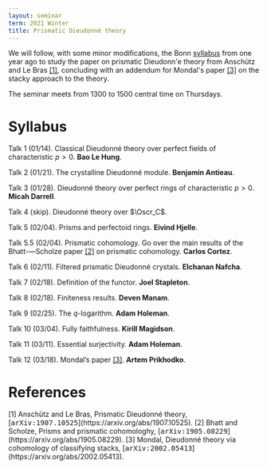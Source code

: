 ```yaml
---
layout: seminar
term: 2021 Winter
title: Prismatic Dieudonné theory
---
```

<div style="display:none">
$
\newcommand\A{\mathrm{A}}
\newcommand\C{\mathrm{C}}
\newcommand\D{\mathrm{D}}
\newcommand\E{\mathrm{E}}
\newcommand\F{\mathrm{F}}
\newcommand\G{\mathrm{G}}
\newcommand\H{\mathrm{H}}
\newcommand\h{\mathrm{h}}
\newcommand\K{\mathrm{K}}
\newcommand\L{\mathrm{L}}
\newcommand\M{\mathrm{M}}
\newcommand\t{\mathrm{t}}
\newcommand{\bA}{\mathbf{A}}
\newcommand{\bG}{\mathbf{G}}
\newcommand{\bH}{\mathbf{H}}
\newcommand{\bT}{\mathbf{T}}
\newcommand{\bW}{\mathbf{W}}
\newcommand{\Gm}{\bG_m}
\newcommand\Ascr{\mathcal{A}}
\newcommand\Cscr{\mathcal{C}}
\newcommand\Dscr{\mathcal{D}}
\newcommand\Escr{\mathcal{E}}
\newcommand\Kscr{\mathcal{K}}
\newcommand\Lscr{\mathcal{L}}
\newcommand\Oscr{\mathcal{O}}
\newcommand\Perfscr{\mathcal{P}\mathrm{erf}}
\newcommand\Acscr{\mathcal{A}\mathrm{c}}
\newcommand\heart{\heartsuit}
\newcommand\cn{\mathrm{cn}}
\newcommand\op{\mathrm{op}}
\newcommand\gr{\mathrm{gr}}
\newcommand\Gr{\mathrm{Gr}}
\newcommand\fil{\mathrm{fil}}
\newcommand\Ho{\mathrm{Ho}}
\newcommand\dR{\mathrm{dR}}
\newcommand\HH{\mathrm{HH}}
\newcommand\HC{\mathrm{HC}}
\newcommand\HP{\mathrm{HP}}
\newcommand\TC{\mathrm{TC}}
\newcommand{\bMap}{\mathbf{Map}}
\newcommand{\End}{\mathrm{End}}
\newcommand{\Mod}{\mathrm{Mod}}
\newcommand{\coMod}{\mathrm{coMod}}
\newcommand{\Fun}{\mathrm{Fun}}
\newcommand{\bMap}{\mathbf{Map}}
\newcommand\bE{\mathbf{E}}
\newcommand\bZ{\mathbf{Z}}
\newcommand\bAM{\mathbf{AM}}
\newcommand\bLM{\mathbf{LM}}
\newcommand\Spec{\mathrm{Spec}}
\newcommand\CAlg{\mathrm{CAlg}}
\newcommand\aCAlg{\mathfrak{a}\CAlg}
\newcommand\dCAlg{\mathfrak{d}\CAlg}
$
</div>

We will follow, with some minor modifications, the Bonn
[syllabus](https://www.math.uni-bonn.de/people/scholze/ARGOS_WS1920.pdf) from one year ago to study the paper on
prismatic Dieudonn\'e theory from Anschütz and Le Bras [\[1\]](#alb), concluding with an addendum for
Mondal's paper [\[3\]](#mondal) on the stacky approach to the theory.

The seminar meets from 1300 to 1500 central time on Thursdays.

# Syllabus

Talk 1 (01/14). Classical Dieudonné theory over perfect fields of characteristic $p>0$. **Bao Le Hung**.

Talk 2 (01/21). The crystalline Dieudonné module. **Benjamin Antieau**.

Talk 3 (01/28). Dieudonné theory over perfect rings of characteristic $p>0$.
**Micah Darrell**.

Talk 4 (skip). Dieudonné theory over $\Oscr_C$.

Talk 5 (02/04). Prisms and perfectoid rings. **Eivind Hjelle**.

Talk 5.5 (02/04). Prismatic cohomology. Go over the main results of the Bhatt-—Scholze paper [\[2\]](#bs) on prismatic cohomology. **Carlos Cortez**.

Talk 6 (02/11). Filtered prismatic Dieudonné crystals. **Elchanan Nafcha**.

Talk 7 (02/18). Definition of the functor. **Joel Stapleton**.

Talk 8 (02/18). Finiteness results. **Deven Manam**.

Talk 9 (02/25). The $q$-logarithm. **Adam Holeman**.

Talk 10 (03/04). Fully faithfulness. **Kirill Magidson**.

Talk 11 (03/11). Essential surjectivity. **Adam Holeman**.

Talk 12 (03/18). Mondal’s paper [\[3\]](#mondal). **Artem Prikhodko**.

# References


<span id="alb">
[1] Anschütz and Le Bras, Prismatic Dieudonné theory, [<tt>arXiv:1907.10525</tt>](https://arxiv.org/abs/1907.10525).
</span>

<span id="bs">
[2] Bhatt and Scholze, Prisms and prismatic cohomologhy,
    [<tt>arXiv:1905.08229</tt>](https://arxiv.org/abs/1905.08229).
</span>

<span id="mondal">
[3] Mondal, Dieudonné theory via cohomology of classifying stacks,
[<tt>arXiv:2002.05413</tt>](https://arxiv.org/abs/2002.05413).
</span>

<!--
<span id="tv-simpliciales">
[9] Toën, Vezzosi, *Algèbres simpliciales S1-équivariantes, théorie de de Rham et théorèmes HKR multiplicatifs*,
Compos. Math. **147** (2011), no. 6, 1979–2000.
</span>
-->



